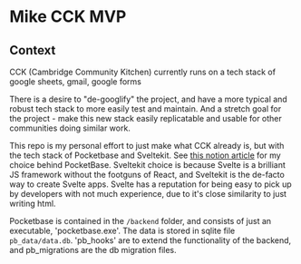 # Mike CCK MVP

## Context
CCK (Cambridge Community Kitchen) currently runs on a tech stack of google sheets, gmail, google forms

There is a desire to "de-googlify" the project, and have a more typical and robust tech stack to more easily test and maintain.
And a stretch goal for the project - make this new stack easily replicatable and usable for other communities doing similar work.

This repo is my personal effort to just make what CCK already is, but with the tech stack of Pocketbase and Sveltekit.
See [this notion article](https://www.notion.so/De-googlifying-CCK-project-a5b9e4d1335344ac9b9b49d1d0d00710?pvs=4) for my choice behind PocketBase.
Sveltekit choice is because Svelte is a brilliant JS framework without the footguns of React, and Sveltekit is the de-facto way to create Svelte apps. Svelte has a reputation for being easy to pick up by developers with not much experience, due to it's close similarity to just writing html.

Pocketbase is contained in the `/backend` folder, and consists of just an executable, 'pocketbase.exe'. The data is stored in sqlite file `pb_data/data.db`. 'pb_hooks' are to extend the functionality of the backend, and pb_migrations are the db migration files.

